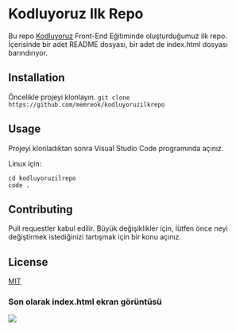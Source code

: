 # Kodluyoruz Ilk Repo
Bu repo [Kodluyoruz](https://kodluyoruz.org) Front-End Eğitiminde oluşturduğumuz ilk repo. İçerisinde bir adet README dosyası, bir adet de index.html dosyası barındırıyor.

## Installation

Öncelikle projeyi klonlayın.
`
git clone https://github.com/memreok/kodluyoruzilkrepo
`

## Usage 

Projeyi klonladıktan sonra Visual Studio Code programında açınız.

Linux için: 
```
cd kodluyoruzilrepo
code .
```

## Contributing

Pull requestler kabul edilir. Büyük değişiklikler için, lütfen önce neyi değiştirmek istediğinizi tartışmak için bir konu açınız.

## License

[MIT](https://mit.edu)

### Son olarak index.html ekran görüntüsü

![](resim/resim1.png)
